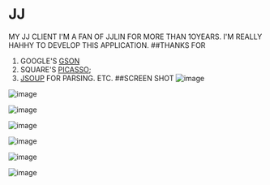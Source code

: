 # JJ
MY JJ CLIENT
I'M A FAN OF JJLIN FOR MORE THAN 1OYEARS.
I'M REALLY HAHHY TO DEVELOP THIS APPLICATION.
##THANKS FOR
1. GOOGLE'S [GSON](http://code.google.com/p/google-gson/)
2. SQUARE'S [PICASSO](https://github.com/square/picasso);
3. [JSOUP](http://jsoup.org/) FOR PARSING. ETC.
##SCREEN SHOT 
![image](https://github.com/adamin1990/JJ/raw/master/art/1.png)

![image](https://github.com/adamin1990/JJ/raw/master/art/2.png)

![image](https://github.com/adamin1990/JJ/raw/master/art/3.png)

![image](https://github.com/adamin1990/JJ/raw/master/art/4.png)

![image](https://github.com/adamin1990/JJ/raw/master/art/5.png)

![image](https://github.com/adamin1990/JJ/raw/master/art/6.png)

![image](https://github.com/adamin1990/JJ/raw/master/art/7.png)

